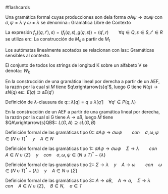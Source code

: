 #flashcards 

Una gramática formal cuyas producciones son dela  forma $\sigma A \psi \rightarrow \sigma\omega\psi$ con $\sigma,\psi=\lambda$ y $\omega\neq\lambda$ se denomina:: Gramática Libre de Contexto
<!--SR:!2023-07-24,1,230-->

La expresión $f_s((q,r'),s)=(f_t(q,s),g(q,s))=(q',r) \qquad \forall q\in Q,s\in S, r'\in R$ se utiliza en:: La construcción de $M_s$ a partir de $M_t$
<!--SR:!2023-07-24,1,228-->

Los autómatas linealmente acotados se relacionan con las:: Gramáticas sensibles al contexto.
<!--SR:!2023-07-24,1,228-->

El conjunto de todos los strings de longitud K sobre un alfabeto V se denota:: $W_k$
<!--SR:!2023-07-24,1,228-->

En la construcción de una gramática lineal por derecha a partir de un AEF, la razón por la cual si $M$ tiene $q\xrightarrow{s}q'$, luego $G$ tiene $N(q)\rightarrow sN(q)$ es:: $E(q)\supseteq sE(q')$
<!--SR:!2023-07-24,1,228-->

Definición de $\lambda$-clausura de q:: $\lambda[q]={q}\cup \lambda[q'] \quad \forall q' \in P(q,\lambda)$
<!--SR:!2023-07-24,1,228-->

En la construcción de un AEF a partir de una gramática lineal por derecha, la razón por la cual si G tiene $A\rightarrow sB$, luego $M$ tiene $QA\xrightarrow{s}QB$::  $L(G,A)\supseteq sL(G,B)$
<!--SR:!2023-07-24,1,228-->

Definición formal de las gramáticas tipo 0:: $\sigma A \psi \rightarrow \sigma\omega\psi \qquad con \quad \sigma,\omega,\psi \in (N\cup T)^{*} \quad y \quad A\in N$
<!--SR:!2023-07-24,1,228-->

Definición formal de las gramáticas tipo 1:: $\sigma A \psi \rightarrow \sigma\omega\psi \quad \Sigma\rightarrow\lambda \qquad con \quad A\in N\cup \{\Sigma\} \quad y \quad con \quad \sigma,\omega,\psi \in (N\cup T)^{*}-\{\lambda\}$ 
<!--SR:!2023-07-24,1,228-->

Definición formal de las gramáticas tipo 2:: $\Sigma\rightarrow\lambda \quad y  \quad A\rightarrow\omega \qquad con \quad\omega\in (N\cup T)^{*}-\{\lambda\} \quad y \quad A\in N\cup\{\Sigma\}$
<!--SR:!2023-07-24,1,228-->

Definición formal de las gramáticas tipo 3:: $A\rightarrow aB,\quad A\rightarrow a,\quad \Sigma\rightarrow\lambda \qquad con \quad A\in N\cup\{\Sigma\}, \quad B\in N, \quad a\in T$
<!--SR:!2023-07-24,1,228-->
